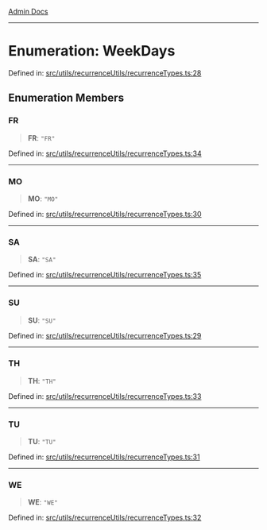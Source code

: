[Admin Docs](/)

***

# Enumeration: WeekDays

Defined in: [src/utils/recurrenceUtils/recurrenceTypes.ts:28](https://github.com/PalisadoesFoundation/talawa-admin/blob/main/src/utils/recurrenceUtils/recurrenceTypes.ts#L28)

## Enumeration Members

### FR

> **FR**: `"FR"`

Defined in: [src/utils/recurrenceUtils/recurrenceTypes.ts:34](https://github.com/PalisadoesFoundation/talawa-admin/blob/main/src/utils/recurrenceUtils/recurrenceTypes.ts#L34)

***

### MO

> **MO**: `"MO"`

Defined in: [src/utils/recurrenceUtils/recurrenceTypes.ts:30](https://github.com/PalisadoesFoundation/talawa-admin/blob/main/src/utils/recurrenceUtils/recurrenceTypes.ts#L30)

***

### SA

> **SA**: `"SA"`

Defined in: [src/utils/recurrenceUtils/recurrenceTypes.ts:35](https://github.com/PalisadoesFoundation/talawa-admin/blob/main/src/utils/recurrenceUtils/recurrenceTypes.ts#L35)

***

### SU

> **SU**: `"SU"`

Defined in: [src/utils/recurrenceUtils/recurrenceTypes.ts:29](https://github.com/PalisadoesFoundation/talawa-admin/blob/main/src/utils/recurrenceUtils/recurrenceTypes.ts#L29)

***

### TH

> **TH**: `"TH"`

Defined in: [src/utils/recurrenceUtils/recurrenceTypes.ts:33](https://github.com/PalisadoesFoundation/talawa-admin/blob/main/src/utils/recurrenceUtils/recurrenceTypes.ts#L33)

***

### TU

> **TU**: `"TU"`

Defined in: [src/utils/recurrenceUtils/recurrenceTypes.ts:31](https://github.com/PalisadoesFoundation/talawa-admin/blob/main/src/utils/recurrenceUtils/recurrenceTypes.ts#L31)

***

### WE

> **WE**: `"WE"`

Defined in: [src/utils/recurrenceUtils/recurrenceTypes.ts:32](https://github.com/PalisadoesFoundation/talawa-admin/blob/main/src/utils/recurrenceUtils/recurrenceTypes.ts#L32)
